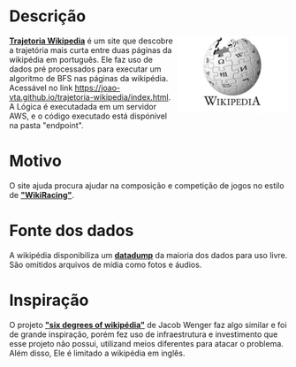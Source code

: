 # Descrição
<img src="https://github.com/joao-vta/trajetoria-wikipedia/blob/main/imgs/wikipedia-logo.jpg" align="right"
     alt="Size Limit logo by Anton Lovchikov" width="200" height="140">
**[Trajetoria Wikipedia]** é um site que descobre a trajetória mais curta entre duas páginas da wikipédia em português. Ele faz uso de dados pré processados para executar um algoritmo de BFS nas páginas da wikipédia. Acessável no link https://joao-vta.github.io/trajetoria-wikipedia/index.html.  
A Lógica é executadada em um servidor AWS, e o código executado está dispónivel na pasta "endpoint".

# Motivo
O site ajuda procura ajudar na composição e competição de jogos no estilo de **["WikiRacing"]**.

# Fonte dos dados
A wikipédia disponibiliza um **[datadump]** da maioria dos dados para uso livre. São omitidos arquivos de mídia como fotos e áudios. 

# Inspiração  
O projeto **["six degrees of wikipédia"]** de Jacob Wenger faz algo similar e foi de grande inspiração, porém fez uso de infraestrutura e investimento que esse projeto não possui, utilizand meios diferentes para atacar o problema. Além disso, Ele é limitado a wikipédia em inglês.

[Trajetoria Wikipedia]: https://joao-vta.github.io/trajetoria-wikipedia/index.html
[aqui]: https://joao-vta.github.io/trajetoria-wikipedia/index.html
["six degrees of wikipédia"]: https://github.com/jwngr/sdow
["WikiRacing"]: https://en.wikipedia.org/wiki/Wikiracing
[datadump]: https://dumps.wikimedia.org/ptwiki/
